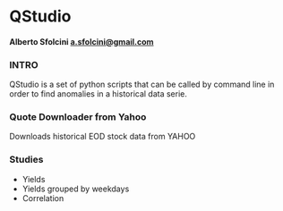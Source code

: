 # QStudio
#### Alberto Sfolcini <a.sfolcini@gmail.com>

### INTRO
QStudio is a set of python scripts that can be called by command line in order to find anomalies in a historical data serie.

### Quote Downloader from Yahoo
Downloads historical EOD stock data from YAHOO

### Studies
- Yields
- Yields grouped by weekdays
- Correlation 

